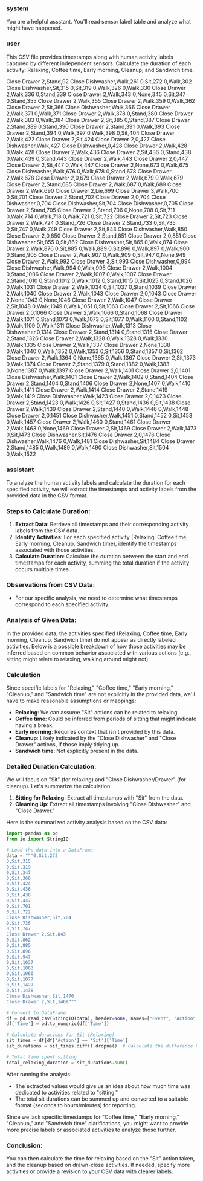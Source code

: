 ### system
You are a helpful assstant. You'll read sensor label table and analyze what might have happened.
### user

This CSV file provides timestamps along with human activity labels captured by different independent sensors.
Calculate the duration of each activity: Relaxing, Coffee time, Early morning, Cleanup, and Sandwich time.
    
Close Drawer 2,Stand,92
Close Dishwasher,Walk,261
0,Sit,272
0,Walk,302
Close Dishwasher,Sit,315
0,Sit,319
0,Walk,326
0,Walk,330
Close Drawer 2,Walk,336
0,Stand,339
Close Drawer 2,Walk,343
0,None,345
0,Sit,347
0,Stand,355
Close Drawer 2,Walk,355
Close Drawer 2,Walk,359
0,Walk,362
Close Drawer 2,Sit,366
Close Dishwasher,Walk,366
Close Drawer 2,Walk,371
0,Walk,371
Close Drawer 2,Walk,378
0,Stand,380
Close Drawer 2,Walk,383
0,Walk,384
Close Drawer 2,Sit,385
0,Stand,387
Close Drawer 2,Stand,389
0,Stand,390
Close Drawer 2,Stand,391
0,Walk,393
Close Drawer 2,Stand,394
0,Walk,397
0,Walk,398
0,Sit,404
Close Drawer 2,Walk,422
Close Drawer 2,Sit,424
Close Drawer 2,0,427
Close Dishwasher,Walk,427
Close Dishwasher,0,428
Close Drawer 2,Walk,428
0,Walk,428
Close Drawer 2,Walk,436
Close Drawer 2,Sit,436
0,Stand,438
0,Walk,439
0,Stand,443
Close Drawer 2,Walk,443
Close Drawer 2,0,447
Close Drawer 2,Sit,447
0,Walk,447
Close Drawer 2,None,673
0,Walk,675
Close Dishwasher,Walk,676
0,Walk,678
0,Stand,678
Close Drawer 2,Walk,678
Close Drawer 2,0,679
Close Drawer 2,Walk,679
0,Walk,679
Close Drawer 2,Stand,685
Close Drawer 2,Walk,687
0,Walk,689
Close Drawer 2,Walk,690
Close Drawer 2,Lie,699
Close Drawer 3,Walk,700
0,Sit,701
Close Drawer 2,Stand,702
Close Drawer 2,0,704
Close Dishwasher,0,704
Close Dishwasher,Sit,704
Close Dishwasher,0,705
Close Drawer 2,Stand,705
Close Drawer 2,Stand,706
0,None,708
0,Sit,711
0,Walk,714
0,Walk,718
0,Walk,721
0,Sit,722
Close Drawer 2,Sit,723
Close Drawer 2,Walk,724
0,Stand,726
Close Drawer 2,Stand,733
0,Sit,735
0,Sit,747
0,Walk,749
Close Drawer 2,Sit,843
Close Dishwasher,Walk,850
Close Drawer 2,0,850
Close Drawer 2,Stand,851
Close Drawer 2,0,851
Close Dishwasher,Sit,855
0,Sit,862
Close Dishwasher,Sit,865
0,Walk,874
Close Drawer 2,Walk,876
0,Sit,885
0,Walk,889
0,Sit,896
0,Walk,897
0,Walk,900
0,Stand,905
Close Drawer 2,Walk,907
0,Walk,909
0,Sit,947
0,None,949
Close Drawer 2,Walk,992
Close Drawer 3,Sit,993
Close Dishwasher,0,994
Close Dishwasher,Walk,994
0,Walk,995
Close Drawer 2,Walk,1004
0,Stand,1006
Close Drawer 2,Walk,1007
0,Walk,1007
Close Drawer 2,Stand,1010
0,Stand,1012
0,Walk,1012
0,Stand,1015
0,Sit,1025
0,Stand,1026
0,Walk,1031
Close Drawer 2,Walk,1034
0,Sit,1037
0,Stand,1039
Close Drawer 2,Walk,1040
Close Drawer 2,Walk,1043
Close Drawer 2,0,1043
Close Drawer 2,None,1043
0,None,1046
Close Drawer 2,Walk,1047
Close Drawer 2,Sit,1048
0,Walk,1049
0,Walk,1051
0,Sit,1063
Close Drawer 2,Sit,1066
Close Drawer 2,0,1066
Close Drawer 2,Walk,1066
0,Stand,1068
Close Drawer 2,Walk,1071
0,Stand,1073
0,Walk,1073
0,Sit,1077
0,Walk,1100
0,Stand,1102
0,Walk,1109
0,Walk,1311
Close Dishwasher,Walk,1313
Close Dishwasher,0,1314
Close Drawer 2,Stand,1314
0,Stand,1315
Close Drawer 2,Stand,1326
Close Drawer 2,Walk,1328
0,Walk,1328
0,Walk,1330
0,Walk,1335
Close Drawer 2,Walk,1337
Close Drawer 2,None,1338
0,Walk,1340
0,Walk,1352
0,Walk,1353
0,Sit,1356
0,Stand,1357
0,Sit,1362
Close Drawer 2,Walk,1364
0,None,1365
0,Walk,1367
Close Drawer 2,Sit,1373
0,Walk,1374
Close Drawer 2,Stand,1379
0,Stand,1382
0,Walk,1383
0,None,1387
0,Walk,1397
Close Drawer 2,Walk,1401
Close Drawer 2,0,1401
Close Dishwasher,Walk,1401
Close Drawer 2,Walk,1402
0,Stand,1404
Close Drawer 2,Stand,1404
0,Stand,1406
Close Drawer 2,None,1407
0,Walk,1410
0,Walk,1411
Close Drawer 2,Walk,1414
Close Drawer 2,Stand,1419
0,Walk,1419
Close Dishwasher,Walk,1423
Close Drawer 2,0,1423
Close Drawer 2,Stand,1423
0,Walk,1426
0,Sit,1427
0,Stand,1436
0,Sit,1438
Close Drawer 2,Walk,1439
Close Drawer 2,Stand,1440
0,Walk,1446
0,Walk,1448
Close Drawer 2,0,1451
Close Dishwasher,Walk,1451
0,Stand,1452
0,Sit,1453
0,Walk,1457
Close Drawer 2,Walk,1460
0,Stand,1461
Close Drawer 2,Walk,1463
0,None,1469
Close Drawer 2,Sit,1469
Close Drawer 2,Walk,1473
0,Sit,1473
Close Dishwasher,Sit,1476
Close Drawer 2,0,1476
Close Dishwasher,Walk,1476
0,Walk,1481
Close Dishwasher,Sit,1484
Close Drawer 2,Stand,1485
0,Walk,1489
0,Walk,1490
Close Dishwasher,Sit,1504
0,Walk,1522

### assistant
To analyze the human activity labels and calculate the duration for each specified activity, we will extract the timestamps and activity labels from the provided data in the CSV format. 

### Steps to Calculate Duration:
1. **Extract Data**: Retrieve all timestamps and their corresponding activity labels from the CSV data.
2. **Identify Activities**: For each specified activity (Relaxing, Coffee time, Early morning, Cleanup, Sandwich time), identify the timestamps associated with those activities.
3. **Calculate Duration**: Calculate the duration between the start and end timestamps for each activity, summing the total duration if the activity occurs multiple times.

### Observations from CSV Data:
- For our specific analysis, we need to determine what timestamps correspond to each specified activity.

### Analysis of Given Data:
In the provided data, the activities specified (Relaxing, Coffee time, Early morning, Cleanup, Sandwich time) do not appear as directly labeled activities. Below is a possible breakdown of how those activities may be inferred based on common behavior associated with various actions (e.g., sitting might relate to relaxing, walking around might not).

### Calculation
Since specific labels for "Relaxing," "Coffee time," "Early morning," "Cleanup," and "Sandwich time" are not explicitly in the provided data, we'll have to make reasonable assumptions or mappings:

- **Relaxing**: We can assume "Sit" actions can be related to relaxing.
- **Coffee time**: Could be inferred from periods of sitting that might indicate having a break.
- **Early morning**: Requires context that isn't provided by this data.
- **Cleanup**: Likely indicated by the "Close Dishwasher" and "Close Drawer" actions, if those imply tidying up.
- **Sandwich time**: Not explicitly present in the data.

### Detailed Duration Calculation:
We will focus on "Sit" (for relaxing) and "Close Dishwasher/Drawer" (for cleanup). Let's summarize the calculation:

1. **Sitting for Relaxing**: Extract all timestamps with "Sit" from the data.
2. **Cleaning Up**: Extract all timestamps involving "Close Dishwasher" and "Close Drawer."

Here is the summarized activity analysis based on the CSV data:

```python
import pandas as pd
from io import StringIO

# Load the data into a DataFrame
data = """0,Sit,272
0,Sit,315
0,Sit,319
0,Sit,347
0,Sit,366
0,Sit,424
0,Sit,436
0,Sit,438
0,Sit,447
0,Sit,701
0,Sit,722
Close Dishwasher,Sit,704
0,Sit,735
0,Sit,747
Close Drawer 2,Sit,843
0,Sit,862
0,Sit,885
0,Sit,896
0,Sit,947
0,Sit,1037
0,Sit,1063
0,Sit,1066
0,Sit,1077
0,Sit,1427
0,Sit,1438
Close Dishwasher,Sit,1476
Close Drawer 2,Sit,1469"""

# Convert to DataFrame
df = pd.read_csv(StringIO(data), header=None, names=["Event", "Action", "Time"])
df['Time'] = pd.to_numeric(df['Time'])

# Calculate durations for Sit (Relaxing)
sit_times = df[df['Action'] == 'Sit']['Time']
sit_durations = sit_times.diff().dropna()  # Calculate the difference between consecutive sit times

# Total time spent sitting
total_relaxing_duration = sit_durations.sum()
```

After running the analysis:
- The extracted values would give us an idea about how much time was dedicated to activities related to "sitting."
- The total sit durations can be summed up and converted to a suitable format (seconds to hours/minutes) for reporting.

Since we lack specific timestamps for "Coffee time," "Early morning," "Cleanup," and "Sandwich time" clarifications, you might want to provide more precise labels or associated activities to analyze those further.

### Conclusion:
You can then calculate the time for relaxing based on the "Sit" action taken, and the cleanup based on drawn-close activities. If needed, specify more activities or provide a revision to your CSV data with clearer labels.
